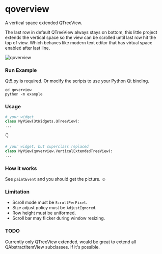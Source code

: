 # qoverview

A vertical space extended QTreeView.

The last row in default QTreeView always stays on bottom, this little project extends the vertical space so the view can be scrolled until last row hit the top of view. Which behaves like modern text editor that has virtual space enabled after last line.

![qoverview](https://user-images.githubusercontent.com/3357009/100614638-641e3180-3351-11eb-8c45-12cbc9c1c1d5.gif)


### Run Example
[Qt5.py](https://github.com/mottosso/Qt5.py) is required.
Or modify the scripts to use your Python Qt binding.

```shell script
cd qoverview
python -m example
```

### Usage

```python
# your widget
class MyView(QtWidgets.QTreeView):
...
```
:point_down:
```python
# your widget, but superclass replaced
class MyView(qoverview.VerticalExtendedTreeView):
...
```

### How it works
See `paintEvent` and you should get the picture. :relaxed:

### Limitation
* Scroll mode must be `ScrollPerPixel`.
* Size adjust policy must be `AdjustIgnored`.
* Row height must be uniformed.
* Scroll bar may flicker during window resizing.


### TODO

Currently only QTreeView extended, would be great to extend all QAbstractItemView subclasses. If it's possible.

